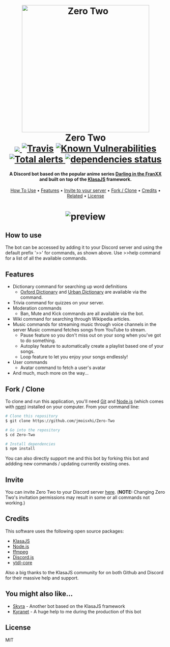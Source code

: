 <h1 align="center">
  <br>
  <a>
    <img src="https://vignette.wikia.nocookie.net/darling-in-the-franxx/images/4/47/Zero_Two_Strelizia_True_Apus.jpg/revision/latest/scale-to-width-down/1000?cb=20180814200307" alt="Zero Two"
      width="400">
  </a>
  <br>
  Zero Two
  <br>

  <a href="https://www.codacy.com/manual/jmoisxhi/Zero-Two?utm_source=github.com&amp;utm_medium=referral&amp;utm_content=jmoisxhi/Zero-Two&amp;utm_campaign=Badge_Grade">
    <img src="https://api.codacy.com/project/badge/Grade/30fdfbf3f2f9400abdcbdfaec2f1582e"/>
  </a>
  <a href="https://travis-ci.org/jmoisxhi/Zero-Two"><img src="https://travis-ci.org/jmoisxhi/Zero-Two.svg?branch=master"
      alt="Travis"></a>
  <a href="https://snyk.io//test/github/jmoisxhi/Zero-Two?targetFile=package.json">
    <img src="https://snyk.io//test/github/jmoisxhi/Zero-Two/badge.svg?targetFile=package.json"
      alt="Known Vulnerabilities"
      data-canonical-src="https://snyk.io//test/github/jmoisxhi/Zero-Two?targetFile=package.json"
      style="max-width:100%;">
  </a>
  <a href="https://lgtm.com/projects/g/jmoisxhi/Zero-Two/alerts/">
    <img alt="Total alerts" src="https://img.shields.io/lgtm/alerts/g/jmoisxhi/Zero-Two.svg?logo=lgtm&logoWidth=18" />
  </a>
  <a href="https://david-dm.org/jmoisxhi/Zero-Two"><img alt="dependencies status" src="https://david-dm.org/jmoisxhi/Zero-Two/status.svg"/></a>

</h1>

<h4 align="center">A Discord bot based on the popular anime series <a
    href="https://en.wikipedia.org/wiki/Darling_in_the_Franxx" target="_blank">Darling in the FranXX</a> and built on
  top of the <a href="https://github.com/dirigeants/klasa" target="_blank"> KlasaJS</a> framework.</h4>

<p align="center">
  <a href="#how-to-use">How To Use</a> •
  <a href="#features">Features</a> •
  <a href="#invite">Invite to your server</a> •
  <a href="#fork / clone">Fork / Clone</a> •
  <a href="#credits">Credits</a> •
  <a href="#you-might-also-like...">Related</a> •
  <a href="#license">License</a>
</p>

<h1 align="center">
  <img alt="preview" src="https://github.com/jmoisxhi/Zero-Two/blob/master/src/lib/assets/media/preview.gif">
</h1>

## How to use

The bot can be accessed by adding it to your Discord server and using the default prefix '>>' for commands, as shown
above. Use >>help command for a list of all the available commands.

## Features

* Dictionary command for searching up word definitions
  - [Oxford Dictionary](https://www.lexico.com/en) and [Urban Dictionary](https://www.urbandictionary.com/) are available
via the command.
* Trivia command for quizzes on your server.
* Moderation commands
  - Ban, Mute and Kick commands are all available via the bot.
* Wiki command for searching through Wikipedia articles.
* Music commands for streaming music through voice channels in the server
   Music command fetches songs from YouTube to stream.
  - Pause feature so you don't miss out on your song when you've got to do something.
  - Autoplay feature to automatically create a playlist based one of your songs.
  - Loop feature to let you enjoy your songs endlessly!
* User commands
  - Avatar command to fetch a user's avatar
* And much, much more on the way...

## Fork / Clone

To clone and run this application, you'll need [Git](https://git-scm.com) and [Node.js](https://nodejs.org/en/download/)
(which comes with [npm](http://npmjs.com)) installed on your computer. From your command line:

```bash
# Clone this repository
$ git clone https://github.com/jmoisxhi/Zero-Two

# Go into the repository
$ cd Zero-Two

# Install dependencies
$ npm install
```

You can also directly support me and this bot by forking this bot and addding new commands / updating currently existing
ones.


## Invite

You can invite Zero Two to your Discord server
[here](https://discordapp.com/oauth2/authorize?client_id=536702606857469953&scope=bot&permissions=2146958847).
(**NOTE:** Changing Zero Two's invitation permissions may result in some or all commands not working.)

## Credits

This software uses the following open source packages:

- [KlasaJS](https://klasa.js.org/#/)
- [Node.js](https://nodejs.org/)
- [ffmpeg](https://ffmpeg.org/)
- [Discord.js](https://discord.js.org/#/)
- [ytdl-core](https://www.npmjs.com/package/ytdl-core)

Also a big thanks to the KlasaJS community for on both Github and Discord for their massive help and support.

## You might also like...

- [Skyra](https://github.com/kyranet/Skyra) - Another bot based on the KlasaJS framework
- [Kyranet](https://github.com/kyranet) - A huge help to me during the production of this bot

## License

MIT